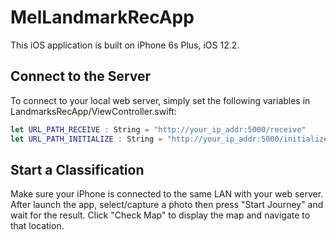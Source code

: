 # MelLandmarkRecApp
This iOS application is built on iPhone 6s Plus, iOS 12.2.
## Connect to the Server
To connect to your local web server, simply set the following variables in LandmarksRecApp/ViewController.swift:
```swift
let URL_PATH_RECEIVE : String = "http://your_ip_addr:5000/receive"
let URL_PATH_INITIALIZE : String = "http://your_ip_addr:5000/initialize"
```
## Start a Classification
Make sure your iPhone is connected to the same LAN with your web server. After launch the app, select/capture a photo then press "Start Journey" and wait for the result. Click "Check Map" to display the map and navigate to that location.
